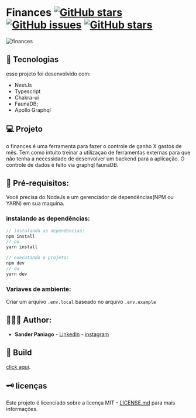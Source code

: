 # Finances [![GitHub stars](https://img.shields.io/github/stars/sanderpaniago/finances)](https://github.com/sanderpaniago/finances/stargazers) [![GitHub issues](https://img.shields.io/github/issues/sanderpaniago/finances)](https://github.com/sanderpaniago/finances/issues) [![GitHub stars](https://img.shields.io/github/stars/sanderpaniago/finances)](https://github.com/sanderpaniago/finances/stargazers)

![finances](https://user-images.githubusercontent.com/52095222/151472444-3106c570-dee0-44e1-9871-c4582b48d3c5.png)

## 🔬 Tecnologias

esse projeto foi desenvolvido com:

- NextJs
- Typescript
- Chakra-ui
- FaunaDB;
- Apollo Graphql

## 💻 Projeto
o finances é uma ferramenta para fazer o controle de ganho X gastos de mês. Tem como intuito treinar a utilizaçao de ferramentas externas para que não tenha a necessidade de desenvolver um backend para a aplicação. O controle de dados é feito via graphql faunaDB.
## 📝 Pré-requisitos:

Você precisa do NodeJs e um gerenciador de dependências(NPM ou YARN) em sua maquina.

### instalando as dependências:

```jsx
// instalando as dependencias:
npm install
// ou 
yarn install

// executando o projeto:
npm dev
// ou
yarn dev 
```

### Variaves de ambiente:

Criar um arquivo `.env.local` baseado no arquivo `.env.example`

## 👨🏻‍💻 Author:

- **Sander Paniago** - [LinkedIn](https://www.linkedin.com/in/sander-paniago/) - [instagram](https://www.instagram.com/sander_paniago/)

## 🚀 Build

[click aqui](https://www.finances.sanderpaniago.dev).

## 🗝 licenças

Este projeto é licenciado sobre a licença MIT - [LICENSE.md](LICENSE.md) para mais informações.
